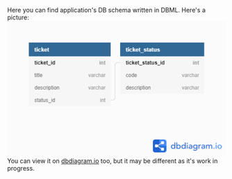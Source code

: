 Here you can find application's DB schema written in DBML. Here's a picture:  
![DB Schema](db_schema.png)  
You can view it on [dbdiagram.io](https://dbdiagram.io/d/62378dd5bed6183873c7f3d8) too, but it may be different as it's work in progress.